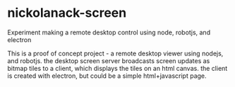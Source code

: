 # nickolanack-screen
Experiment making a remote desktop control using node, robotjs, and electron


This is a proof of concept project - a remote desktop viewer using nodejs, and robotjs. the desktop screen server broadcasts screen updates as bitmap tiles to a client, which displays the tiles on an html canvas. the client is created with electron, but could be a simple html+javascript page.

